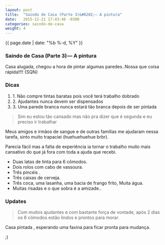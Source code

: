 ```yaml
---
layout: post
title:  "Saindo de Casa (Parte 3)&#8202;— A pintura"
date:   2015-12-21 17:43:46 -0300
categories: saindo-de-casa
weight: 4
---
```

<main role="main" class="postArticle-content js-postField js-notesSource">
  <section class=" section--body section--first section--last">
    <div class="section-content">
      <div class="section-inner layoutSingleColumn">
        <p class="post-meta"><time datetime="{{ page.date | date_to_xmlschema }}" itemprop="datePublished">{{ page.date | date: "%b %-d, %Y" }}</time></p>
        <h3 class="graf--h3 graf--first">Saindo de Casa (Parte 3)&#8202;— A pintura</h3>
        <p class="graf--p graf-after--h3">Casa alugada, chegou a hora de pintar algumas paredes..Nossa que coisa rápida!!!! {SQN}</p>
        <h3 class="graf--h3 graf-after--p">Dicas</h3>
        <ol class="postList">
          <li class="graf--li graf-after--h3">1. Não compre tintas baratas pois você terá trabalho dobrado</li>
          <li class="graf--li graf-after--li">2. Ajudantes nunca devem ser dispensados</li>
          <li class="graf--li graf-after--li">3. Uma parede branca nunca estará tão branca depois de ser pintada</li>
        </ol>
        <blockquote class="graf--pullquote pullquote graf-after--li">Sim eu estou tão cansado mas não pra dizer que é segunda e eu preciso ir trabalhar</blockquote>
        <p class="graf--p graf-after--pullquote">Meus amigos e irmãos de sangue e de outras famílias me ajudaram nessa tarefa, sinto muito trapaciei (huehuehuehue brbr).</p>
        <p class="graf--p graf-after--p">Parecia fácil mas a falta de experiência ia tornar o trabalho muito mais cansativo do que já fora com toda a ajuda que recebi.</p>
        <ul class="postList">
          <li class="graf--li graf-after--p">Duas latas de tinta para 6 cômodos.</li>
          <li class="graf--li graf-after--li">Dois rolos com cabo de vassoura.</li>
          <li class="graf--li graf-after--li">Três pincéis&nbsp;.</li>
          <li class="graf--li graf-after--li">Três caixas de cerveja.</li>
          <li class="graf--li graf-after--li">Três coca, uma lasanha, uma bacia de frango frito, Muita água.</li>
          <li class="graf--li graf-after--li">Muitas risadas e o que sobra é a amizade..</li>
        </ul>
        <h3 class="graf--h3 graf-after--li">Updates</h3>
        <blockquote class="graf--blockquote graf-after--h3">Com muitos ajudantes e com bastante força de vontade, após 2 dias os 6 cômodos estão lindos e prontos para morar.</blockquote>
        <p class="graf--p graf-after--blockquote">Casa pintada&nbsp;, esperando uma faxina para ficar pronta para mudança.</p>
        <p class="graf--p graf-after--p graf--last">;)</p>
      </div>
    </div>
  </section>
</main>
